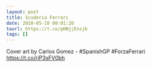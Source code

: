 ```yaml
---
layout: post
title: Scuderia Ferrari
date: 2018-05-10 00:01:20
tourl: https://t.co/pHNjjEnzjb
tags: []
---
```

Cover art by Carlos Gomez - #SpanishGP #ForzaFerrari https://t.co/riP3sFV0bh